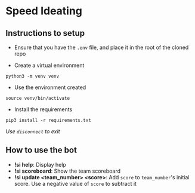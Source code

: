 # Speed Ideating

## Instructions to setup

- Ensure that you have the `.env` file, and place it in the root of the cloned repo

- Create a virtual environment
```
python3 -m venv venv
```
- Use the environment created
```
source venv/bin/activate
```

- Install the requirements
```
pip3 install -r requirements.txt
```


*Use `disconnect` to exit*

## How to use the bot

- **!si help**: Display help
- **!si scoreboard**: Show the team scoreboard
- **!si update \<team_number\> \<score\>**: Add `score` to `team_number`'s initial score. Use a negative value of `score` to subtract it
